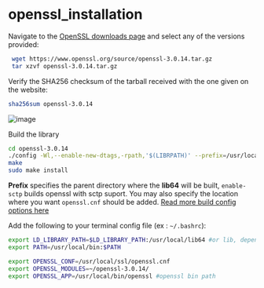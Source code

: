 # openssl_installation

Navigate to the [OpenSSL downloads page](https://www.openssl.org/source/) and select any of the versions provided:
 ```sh
  wget https://www.openssl.org/source/openssl-3.0.14.tar.gz
  tar xzvf openssl-3.0.14.tar.gz
```

Verify the SHA256 checksum of the tarball received with the one given on the website:
```sh
sha256sum openssl-3.0.14
```
![image](https://github.com/lakshya-chopra/openssl_installation/assets/77010972/9b19a4be-63ea-4b94-a153-315205595598)

Build the library
```sh
cd openssl-3.0.14
./config -Wl,--enable-new-dtags,-rpath,'$(LIBRPATH)' --prefix=/usr/local/ enable-sctp
make
sudo make install
```
**Prefix** specifies the parent directory where the **lib64** will be built, `enable-sctp` builds openssl with sctp suport. You may also specify the location where you want `openssl.cnf` should be added. [Read more build config options here](https://github.com/openssl/openssl/blob/master/INSTALL.md#directories)

Add the following to your terminal config file (ex : `~/.bashrc`):
```sh
export LD_LIBRARY_PATH=$LD_LIBRARY_PATH:/usr/local/lib64 #or lib, depending on your config options
export PATH=/usr/local/bin:$PATH

export OPENSSL_CONF=/usr/local/ssl/openssl.cnf
export OPENSSL_MODULES=~/openssl-3.0.14/
export OPENSSL_APP=/usr/local/bin/openssl #openssl bin path
```

